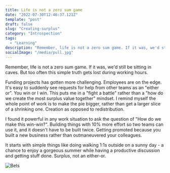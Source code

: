 ```yaml
---
title: Life is not a zero sum game
date: "2022-07-30T12:46:37.121Z"
template: "post"
draft: false
slug: "Creating-surplus"
category: "Introspection"
tags:
  - "Learning"
description: "Remember, life is not a zero sum game. If it was, we'd still be sitting in caves. But too often this simple truth gets lost during working hours." 
socialImage: "/media/pull.jpg"
---
```



Remember, life is not a zero sum game. If it was, we'd still be sitting in caves. But too often this simple truth gets lost during working hours. 

Funding projects has gotten more challenging. Employees are on the edge. It's easy to suddenly see requests for help from other teams as an "either or". You win or I win. This puts me in a "fight a battle" rather than a "how do we create the most surplus value together" mindset. I remind myself the whole point of work is to make the pie bigger, rather than get a larger slice of a shrinking one. Creation as opposed to redistribution.

I found it powerful in any work situation to ask the question of "How do we make this win-win?". Building things with 10% more effort so two teams can use it, and it doesn't have to be built twice. Getting promoted because you built a new business rather than outmaneuvered your colleagues.  

It starts with simple things like doing walking 1:1s outside on a sunny day - a chance to enjoy a gorgeous summer while having a productive discussion and getting stuff done. Surplus, not an either-or.


![Bets](/media/beach.jpg)
